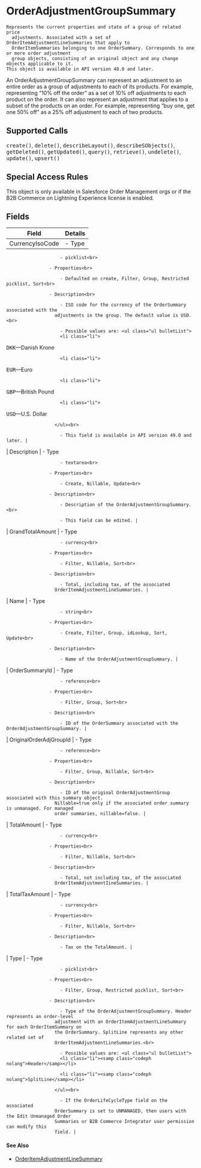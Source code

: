 # OrderAdjustmentGroupSummary

    Represents the current properties and state of a group of related price
      adjustments. Associated with a set of OrderItemAdjustmentLineSummaries that apply to
      OrderItemSummaries belonging to one OrderSummary. Corresponds to one or more order adjustment
      group objects, consisting of an original object and any change objects applicable to it.
    This object is available in API version 48.0 and later.

An OrderAdjustmentGroupSummary can represent an adjustment to an entire order as a group of         adjustments to each of its products. For example, representing “10% off the order” as a set         of 10% off adjustments to each product on the order. It can also represent an adjustment         that applies to a subset of the products on an order. For example, representing “buy one,         get one 50% off” as a 25% off adjustment to each of two products.

## Supported Calls

<samp class="codeph nolang">create()</samp>,           <samp class="codeph nolang">delete()</samp>,           <samp class="codeph nolang">describeLayout()</samp>, <samp class="codeph nolang">describeSObjects()</samp>, <samp class="codeph nolang">getDeleted()</samp>, <samp class="codeph nolang">getUpdated()</samp>, <samp class="codeph nolang">query()</samp>,           <samp class="codeph nolang">retrieve()</samp>, <samp class="codeph nolang">undelete()</samp>,           <samp class="codeph nolang">update()</samp>,           <samp class="codeph nolang">upsert()</samp>       

## Special Access Rules

This object is only available in Salesforce Order Management orgs or if the B2B Commerce on         Lightning Experience license is enabled.

## Fields

| Field | Details |
| --- | --- |
| CurrencyIsoCode | - Type<br>

                        - picklist<br>

                    - Properties<br>

                        - Defaulted on create, Filter, Group, Restricted picklist, Sort<br>

                    - Description<br>

                        - ISO code for the currency of the OrderSummary associated with the
                      adjustments in the group. The default value is USD.<br>

                        - Possible values are: <ul class="ul bulletList">
                        <li class="li">
<samp class="codeph nolang">DKK</samp>—Danish Krone</li>

                        <li class="li">
<samp class="codeph nolang">EUR</samp>—Euro</li>

                        <li class="li">
<samp class="codeph nolang">GBP</samp>—British Pound</li>

                        <li class="li">
<samp class="codeph nolang">USD</samp>—U.S. Dollar</li>

                      </ul><br>

                        - This field is available in API version 49.0 and later. |
| Description | - Type<br>

                        - textarea<br>

                    - Properties<br>

                        - Create, Nillable, Update<br>

                    - Description<br>

                        - Description of the OrderAdjustmentGroupSummary.<br>

                        - This field can be edited. |
| GrandTotalAmount | - Type<br>

                        - currency<br>

                    - Properties<br>

                        - Filter, Nillable, Sort<br>

                    - Description<br>

                        - Total, including tax, of the associated
                      OrderItemAdjustmentLineSummaries. |
| Name | - Type<br>

                        - string<br>

                    - Properties<br>

                        - Create, Filter, Group, idLookup, Sort, Update<br>

                    - Description<br>

                        - Name of the OrderAdjustmentGroupSummary. |
| OrderSummaryId | - Type<br>

                        - reference<br>

                    - Properties<br>

                        - Filter, Group, Sort<br>

                    - Description<br>

                        - ID of the OrderSummary associated with the OrderAdjustmentGroupSummary. |
| OriginalOrderAdjGroupId | - Type<br>

                        - reference<br>

                    - Properties<br>

                        - Filter, Group, Nillable, Sort<br>

                    - Description<br>

                        - ID of the original OrderAdjustmentGroup associated with this summary object.
                      Nillable=true only if the associated order summary is unmanaged. For managed
                      order summaries, nillable=false. |
| TotalAmount | - Type<br>

                        - currency<br>

                    - Properties<br>

                        - Filter, Nillable, Sort<br>

                    - Description<br>

                        - Total, not including tax, of the associated
                      OrderItemAdjustmentIineSummaries. |
| TotalTaxAmount | - Type<br>

                        - currency<br>

                    - Properties<br>

                        - Filter, Nillable, Sort<br>

                    - Description<br>

                        - Tax on the TotalAmount. |
| Type | - Type<br>

                        - picklist<br>

                    - Properties<br>

                        - Filter, Group, Restricted picklist, Sort<br>

                    - Description<br>

                        - Type of the OrderAdjustmentGroupSummary. Header represents an order-level
                      adjustment with an OrderItemAdjustmentLineSummary for each OrderItemSummary on
                      the OrderSummary. SplitLine represents any other related set of
                      OrderItemAdjustmentLineSummaries.<br>

                        - Possible values are: <ul class="ul bulletList">
                        <li class="li"><samp class="codeph nolang">Header</samp></li>

                        <li class="li"><samp class="codeph nolang">SplitLine</samp></li>

                      </ul><br>

                        - If the OrderLifeCycleType field on the associated
                      OrderSummary is set to UNMANAGED, then users with the Edit Unmanaged Order
                      Summaries or B2B Commerce Integrator user permission can modify this
                      field. |

#### See Also

- [OrderItemAdjustmentLineSummary](atlas.en-us.230.0.order_management_developer_guide.meta/order_management_developer_guide/sforce_api_objects_orderitemadjustmentlinesummary.htm "Represents the current properties and state of price adjustments on an OrderItemSummary. Corresponds to one or more order item adjustment line item objects, consisting of an original object and any change objects applicable to it. This object is available in API version 48.0 and later.")